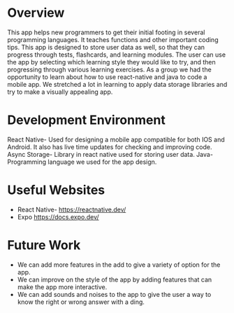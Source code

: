 # Overview

This app helps new programmers to get their initial footing in several programming languages. It teaches functions and other important coding tips. This app is designed to store user data as well, so that they can progress through tests, flashcards, and learning modules. The user can use the app by selecting which learning style they would like to try, and then progressing through various learning exercises. As a group we had the opportunity to learn about how to use react-native and java to code a mobile app. We stretched a lot in learning to apply data storage libraries and try to make a visually appealing app. 


# Development Environment

React Native- Used for designing a mobile app compatible for both IOS and Android. It also has live time updates for checking and improving code. 
Async Storage- Library in react native used for storing user data. 
Java- Programming language we used for the app design.  

# Useful Websites

* React Native- https://reactnative.dev/ 
* Expo https://docs.expo.dev/ 

# Future Work

* We can add more features in the add to give a variety of option for the app. 
* We can improve on the style of the app by adding features that can make the app more interactive. 
* We can add sounds and noises to the app to give the user a way to know the right or wrong answer with a ding.
